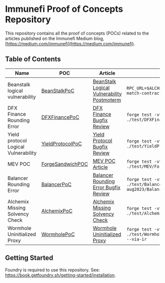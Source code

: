 # Immunefi Proof of Concepts Repository

This repository contains all the proof of concepts (POCs) related to the articles published on the Immunefi Medium blog, [https://medium.com/immunefi](https://medium.com/immunefi).

## Table of Contents

| Name | POC | Article | Command
| ---- | ------- | ---- | ---- | 
| Beanstalk logical vulnerability | [BeanStalkPoC](./test/BeanStalk.t.sol) | [BeanStalk Logical Vulnerability Postmoterm](https://medium.com/immunefi/article1) | `RPC_URL=$ALCHEMY_API forge test --match-contract BeanStalkPoC -vvv`
| DFX Finance Rounding Error | [DFXFinancePoC](./src/DFXFinance/AttackContract.sol) | [DFX Finance Bugfix Review](https://medium.com/immunefi/) | `forge test -vvv --match-path ./test/DFXFinance/AttackTest.t.sol`
| Yield protocol Logical Vulnerability| [YieldProtocolPoC](./test/YieldProtocol.t.sol) | [Yield Protocol Bugfix Review](https://medium.com/immunefi/) | `forge test -vvv --match-path ./test/YieldProtocol/AttackTest.t.sol`
| MEV POC| [ForgeSandwichPOC](./test/MEV/Forge/Sandwich.t.sol) | [MEV POC Article](https://medium.com/immunefi/how-to-reproduce-a-simple-mev-attack-b38151616cb4) | `forge test -vvv --match-path ./test/MEV/Forge/Sandwich.t.sol`
| Balancer Rounding Error | [BalancerPoC](./test/Balancer/rounding-error-aug2023/BalancerPoC.sol) | [Balancer Rounding Error Bugfix Review](https://medium.com/immunefi/) | `forge test -vvv --match-path ./test/Balancer/rounding-error-aug2023/BalancerPoC.sol`
| Alchemix Missing Solvency Check | [AlchemixPoC](./test/Alchemix/AttackContract.sol) | [Alchemix Missing Solvency Check](https://medium.com/immunefi/) | `forge test -vvv --match-path ./test/Alchemix/PoCTest.sol --via-ir`
| Wormhole Uninitialized Proxy | [WormholePoC](./test/Wormhole/WormholeBugFix.t.sol) | [Wormhole Uninitialized Proxy](https://medium.com/immunefi/wormhole-uninitialized-proxy-bugfix-review-90250c41a43a) | `forge test -vvv --match-path ./test/Wormhole/WormholeBugFix.t.sol --via-ir`


## Getting Started

Foundry is required to use this repository. See: https://book.getfoundry.sh/getting-started/installation.
